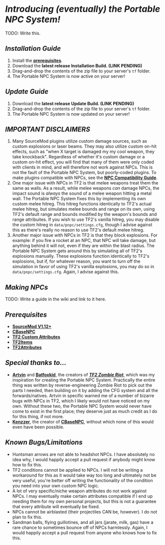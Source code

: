 # *Introducing (eventually) the Portable NPC System!*
TODO: Write this.

## *Installation Guide*
1. Install the **[prerequisites]()**.
2. Download the **latest release Installation Build. (LINK PENDING)**
3. Drag-and-drop the contents of the zip file to your server's `tf` folder.
4. The Portable NPC System is now active on your server!

## *Update Guide*
1. Download the **latest release Update Build. (LINK PENDING)**
2. Drag-and-drop the contents of the zip file to your server's `tf` folder.
3. The Portable NPC System is now updated on your server!

## *IMPORTANT DISCLAIMERS*
1. Many SourceMod plugins utilize custom damage sources, such as custom explosions or laser beams. They may also utilize custom on-hit effects, such as "when X target is damaged my my cool weapon, they take knockback". Regardless of whether it's custom damage or a custom on-hit effect, you will find that many of them were only coded with clients in mind, and will therefore not work against NPCs. This is not the fault of the Portable NPC System, but poorly-coded plugins. To make plugins compatible with NPCs, see the **[NPC Compatibility Guide](https://github.com/SupremeSpookmaster/TF2-Portable-NPC-System/wiki/NPC-Compatibility-Guide)**.
3. One major issue with NPCs in TF2 is that melee weapons treat them the same as walls. As a result, while melee weapons *can* damage NPCs, the impact sound is *always* the sound of a melee weapon hitting a metal wall. The Portable NPC System fixes this by implementing its own custom melee hitreg. This hitreg functions identically to TF2's actual melee hitreg, but simulates melee bounds and range on its own, using TF2's default range and bounds modified by the weapon's bounds and range attribuites. If you wish to use TF2's vanilla hitreg, you may disable the custom hitreg in `data/pnpc/settings.cfg`, though I advise against this as there's really no reason to use TF2's default melee hitreg.
4. Another major issue with NPCs in TF2 is that they block explosions. For example: if you fire a rocket at an NPC, that NPC will take damage, but anything behind it will not, even if they are within the blast radius. The Portable NPC System gets around this by simulating all of TF2's explosions manually. These explosions function identically to TF2's explosions, but if, for whatever reason, you want to turn off the simulation in favor of using TF2's vanilla explosions, you may do so in `data/pnpc/settings.cfg`. Again, I advise against this.

## *Making NPCs*
TODO: Write a guide in the wiki and link to it here.

## *Prerequisites*
- **[SourceMod V1.12+](https://www.sourcemod.net/downloads.php?branch=dev)**
- **[CBaseNPC](https://github.com/TF2-DMB/CBaseNPC?tab=readme-ov-file)**
- **[TF2 Custom Attributes](https://forums.alliedmods.net/showthread.php?p=2703773)**
- **[TF2Items](https://github.com/asherkin/TF2Items)**
- **[TF2Attributes](https://github.com/FlaminSarge/tf2attributes)**

## *Special thanks to...*
- **[Artvin](https://github.com/artvin01)** and **[Batfoxkid](https://github.com/Batfoxkid)**, the creators of ***[TF2 Zombie Riot](https://github.com/artvin01/TF2-Zombie-Riot)***, which was my inspiration for creating the Portable NPC System. Practically the entire thing was written by reverse-engineering Zombie Riot to pick out the parts I needed, then building on it by adding the CFG system and all the forwards/natives. Artvin in specific warned me of a number of bizarre bugs with NPCs in TF2, which I likely would not have noticed on my own. Without these two, the Portable NPC System would never have come to exist in the first place; they deserve just as much credit as I do for this thing, if not more.
- **[Kenzzer](https://github.com/Kenzzer)**, the creator of **[CBaseNPC](https://github.com/TF2-DMB/CBaseNPC?tab=readme-ov-file)**, without which none of this would even have been possible.

## *Known Bugs/Limitations*
- Huntsman arrows are not able to headshot NPCs. I have absolutely no idea why, I would happily accept a pull request if anybody might know how to fix this.
- TF2 conditions cannot be applied to NPCs. I will not be writing a workaround for this as it would take way too long and ultimately not be very useful, you're better off writing the functionality of the condition you need into your own custom NPC logic.
- A lot of very specific/niche weapon attributes do not work against NPCs. I may eventually make certain attributes compatible if I end up needing them for my own personal projects, but this is not a guarantee that every attribute will eventually be fixed.
- NPCs cannot be airblasted (their projectiles CAN be, however). I do not plan to fix this.
- Sandman balls, flying guillotines, and all jars (jarate, milk, gas) have a rare chance to sometimes bounce off of NPCs harmlessly. Again, I would happily accept a pull request from anyone who knows how to fix this.
